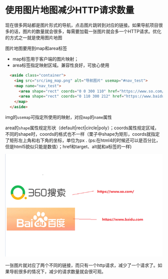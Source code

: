 # 使用图片地图减少HTTP请求数量

现在很多网站都是图片形式的导航，点击图片跳转到对应的链接。如果导航项目很多的话，图片的数量就会很多，每需要加载一张图片就会多一个HTTP请求。优化的方式之一就是使用图片地图

图片地图要用到map和area标签
+ map标签用于客户端的图片映射；
+ area标签指定映射区域。兼容性良好，可放心使用

```html
  <aside class="container">
    <img src="src/img_map.png" alt="导航图片" usemap="#nav_test">
    <map name="nav_test">
      <area shape="rect" coords="0 0 300 110" href="https://www.so.com/" target="_blank" alt="360搜索">
      <area shape="rect" coords="0 110 300 212" href="https://www.baidu.com/" target="_blank" alt="百度搜索">
    </map>
  </aside>
```
img的`usemap`可指定所使用的映射，对应`map`的`name`属性

area的`shape`属性规定形状（default|rect|circle|poly）；coords属性规定区域，不同的shape时，coords的格式也不一样（栗子中shape为矩形，coords就指定了矩形左上角和右下角的坐标，单位为px . (ps:在html4的时候还可以是百分比，但是html5貌似只能是数值）；href和target、alt就和a标签的一样)

<div class="img-center">
    <img src="./img/demo-img-map.png">
</div>

一张图片就对应了两个不同的链接，而只有一个http请求，减少了一个请求了。如果导航很多的情况下，减少的请求数量就会很可观。